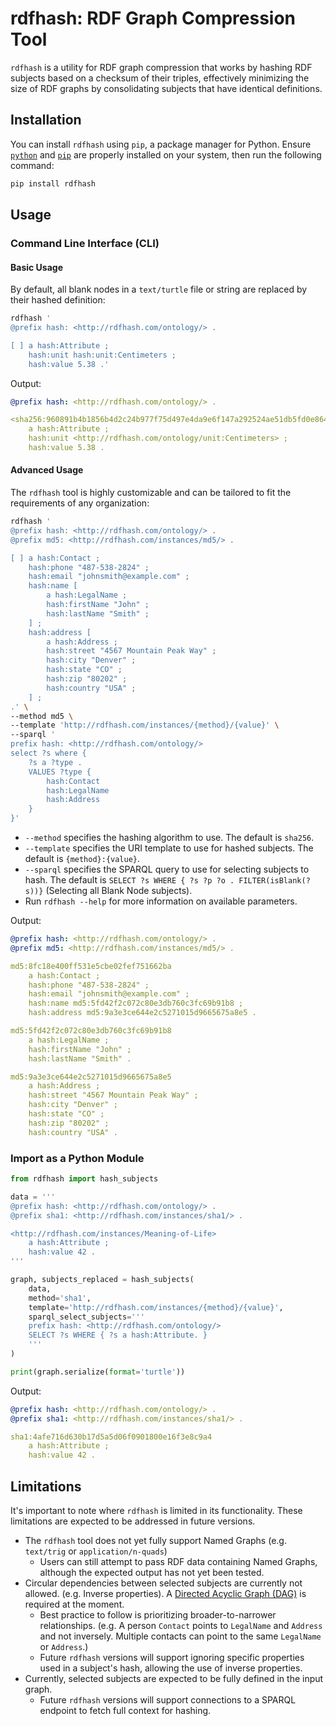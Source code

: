 # rdfhash: RDF Graph Compression Tool

`rdfhash` is a utility for RDF graph compression that works by hashing RDF subjects based on a checksum of their triples, effectively minimizing the size of RDF graphs by consolidating subjects that have identical definitions.

## Installation

You can install `rdfhash` using `pip`, a package manager for Python. Ensure [`python`](https://www.python.org/downloads/) and [`pip`](https://pip.pypa.io/en/stable/installation/#installation) are properly installed on your system, then run the following command:

```bash
pip install rdfhash
```

## Usage

### Command Line Interface (CLI)

#### **Basic Usage**

By default, all blank nodes in a `text/turtle` file or string are replaced by their hashed definition:

```bash
rdfhash '
@prefix hash: <http://rdfhash.com/ontology/> .

[ ] a hash:Attribute ;
    hash:unit hash:unit:Centimeters ;
    hash:value 5.38 .'
```

Output:

```yaml
@prefix hash: <http://rdfhash.com/ontology/> .

<sha256:960891b4b1856b4d2c24b977f75d497e4da9e6f147a292524ae51db5fd0e864e> 
    a hash:Attribute ;
    hash:unit <http://rdfhash.com/ontology/unit:Centimeters> ;
    hash:value 5.38 .
```

#### **Advanced Usage**

The `rdfhash` tool is highly customizable and can be tailored to fit the requirements of any organization:

```bash
rdfhash '
@prefix hash: <http://rdfhash.com/ontology/> .
@prefix md5: <http://rdfhash.com/instances/md5/> .

[ ] a hash:Contact ;
    hash:phone "487-538-2824" ;
    hash:email "johnsmith@example.com" ;
    hash:name [ 
        a hash:LegalName ;
        hash:firstName "John" ;
        hash:lastName "Smith" ;
    ] ;
    hash:address [ 
        a hash:Address ;
        hash:street "4567 Mountain Peak Way" ;
        hash:city "Denver" ;
        hash:state "CO" ;
        hash:zip "80202" ;
        hash:country "USA" ;
    ] ;
.' \
--method md5 \
--template 'http://rdfhash.com/instances/{method}/{value}' \
--sparql '
prefix hash: <http://rdfhash.com/ontology/>
select ?s where { 
    ?s a ?type . 
    VALUES ?type {
        hash:Contact
        hash:LegalName
        hash:Address
    }
}'
```
- `--method` specifies the hashing algorithm to use. The default is `sha256`.
- `--template` specifies the URI template to use for hashed subjects. The default is `{method}:{value}`.
- `--sparql` specifies the SPARQL query to use for selecting subjects to hash. The default is `SELECT ?s WHERE { ?s ?p ?o . FILTER(isBlank(?s))}` (Selecting all Blank Node subjects).
- Run `rdfhash --help` for more information on available parameters.

Output:

```yaml
@prefix hash: <http://rdfhash.com/ontology/> .
@prefix md5: <http://rdfhash.com/instances/md5/> .

md5:8fc18e400ff531e5cbe02fef751662ba 
    a hash:Contact ;
    hash:phone "487-538-2824" ;
    hash:email "johnsmith@example.com" ;
    hash:name md5:5fd42f2c072c80e3db760c3fc69b91b8 ;
    hash:address md5:9a3e3ce644e2c5271015d9665675a8e5 .

md5:5fd42f2c072c80e3db760c3fc69b91b8 
    a hash:LegalName ;
    hash:firstName "John" ;
    hash:lastName "Smith" .

md5:9a3e3ce644e2c5271015d9665675a8e5 
    a hash:Address ;
    hash:street "4567 Mountain Peak Way" ;
    hash:city "Denver" ;
    hash:state "CO" ;
    hash:zip "80202" ;
    hash:country "USA" .
```

### Import as a Python Module

```python
from rdfhash import hash_subjects

data = '''
@prefix hash: <http://rdfhash.com/ontology/> .
@prefix sha1: <http://rdfhash.com/instances/sha1/> .

<http://rdfhash.com/instances/Meaning-of-Life>
    a hash:Attribute ;
    hash:value 42 .
'''

graph, subjects_replaced = hash_subjects(
    data,
    method='sha1',
    template='http://rdfhash.com/instances/{method}/{value}',
    sparql_select_subjects='''
    prefix hash: <http://rdfhash.com/ontology/>
    SELECT ?s WHERE { ?s a hash:Attribute. }
    '''
)

print(graph.serialize(format='turtle'))
```

Output:

```yaml
@prefix hash: <http://rdfhash.com/ontology/> .
@prefix sha1: <http://rdfhash.com/instances/sha1/> .

sha1:4afe716d630b17d5a5d06f0901800e16f3e8c9a4
    a hash:Attribute ;
    hash:value 42 .
```

## Limitations

It's important to note where `rdfhash` is limited in its functionality. These limitations are expected to be addressed in future versions.

- The `rdfhash` tool does not yet fully support Named Graphs (e.g. `text/trig` or `application/n-quads`)
  - Users can still attempt to pass RDF data containing Named Graphs, although the expected output has not yet been tested.
- Circular dependencies between selected subjects are currently not allowed. (e.g. Inverse properties). A [Directed Acyclic Graph (DAG)](https://en.wikipedia.org/wiki/Directed_acyclic_graph) is required at the moment.
  - Best practice to follow is prioritizing broader-to-narrower relationships. (e.g. A person `Contact` points to `LegalName` and `Address` and not inversely. Multiple contacts can point to the same `LegalName` or `Address`.)
  - Future `rdfhash` versions will support ignoring specific properties used in a subject's hash, allowing the use of inverse properties.
- Currently, selected subjects are expected to be fully defined in the input graph.
  - Future `rdfhash` versions will support connections to a SPARQL endpoint to fetch full context for hashing.

